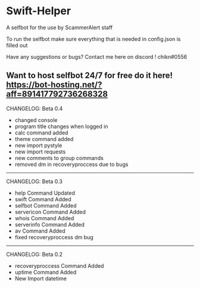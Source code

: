 # Swift-Helper
A selfbot for the use by ScammerAlert staff

To run the selfbot make sure everything that is needed in config.json is filled out 

Have any suggestions or bugs? 
Contact me here on discord 
! chikn#0556


Want to host selfbot 24/7 for free do it here!
https://bot-hosting.net/?aff=891417792736268328
--------------------
CHANGELOG: Beta 0.4
- changed console
- program title changes when logged in
- calc command added 
- theme command added 
- new import pystyle
- new import requests 
- new comments to group commands 
- removed dm in recoveryproccess due to bugs
--------------------
CHANGELOG: Beta 0.3
- help Command Updated
- swift Command Added
- selfbot Command Added
- servericon Command Added
- whois Command Added
- serverinfo Command Added
- av Command Added 
- fixed recoveryproccess dm bug 
--------------------
CHANGELOG: Beta 0.2
- recoveryproccess Command Added
- uptime Command Added
- New Import datetime
